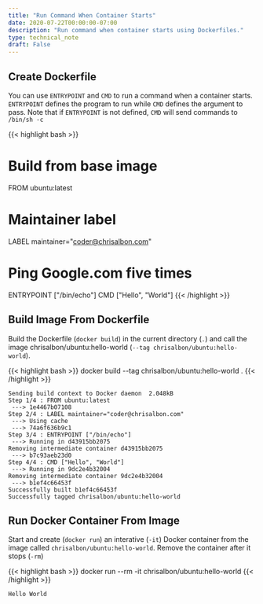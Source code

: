 ```yaml
---
title: "Run Command When Container Starts"
date: 2020-07-22T00:00:00-07:00
description: "Run command when container starts using Dockerfiles."
type: technical_note
draft: False
---
```


## Create Dockerfile

You can use `ENTRYPOINT` and `CMD` to run a command when a container starts. `ENTRYPOINT` defines the program to run while `CMD` defines the argument to pass. Note that if `ENTRYPOINT` is not defined, `CMD` will send commands to `/bin/sh -c`

{{< highlight bash >}}
# Build from base image
FROM ubuntu:latest

# Maintainer label
LABEL maintainer="coder@chrisalbon.com"

# Ping Google.com five times
ENTRYPOINT ["/bin/echo"]
CMD ["Hello", "World"]
{{< /highlight >}}

## Build Image From Dockerfile

Build the Dockerfile (`docker build`) in the current directory (`.`) and call the image chrisalbon/ubuntu:hello-world (`--tag chrisalbon/ubuntu:hello-world`).

{{< highlight bash >}}
docker build --tag chrisalbon/ubuntu:hello-world .
{{< /highlight >}}
```
Sending build context to Docker daemon  2.048kB
Step 1/4 : FROM ubuntu:latest
 ---> 1e4467b07108
Step 2/4 : LABEL maintainer="coder@chrisalbon.com"
 ---> Using cache
 ---> 74a6f636b9c1
Step 3/4 : ENTRYPOINT ["/bin/echo"]
 ---> Running in d43915bb2075
Removing intermediate container d43915bb2075
 ---> b7c93aeb23d0
Step 4/4 : CMD ["Hello", "World"]
 ---> Running in 9dc2e4b32004
Removing intermediate container 9dc2e4b32004
 ---> b1ef4c66453f
Successfully built b1ef4c66453f
Successfully tagged chrisalbon/ubuntu:hello-world
```

## Run Docker Container From Image

Start and create (`docker run`) an interative (`-it`) Docker container from the image called `chrisalbon/ubuntu:hello-world`. Remove the container after it stops (`-rm`)

{{< highlight bash >}}
docker run --rm -it chrisalbon/ubuntu:hello-world
{{< /highlight >}}
```
Hello World
```
